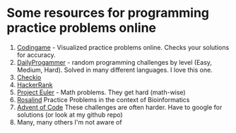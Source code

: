 # Some resources for programming practice problems online



1. [Codingame](codingame.com)  - Visualized practice problems online.  Checks your solutions for accuracy.
2. [DailyProgammer](https://www.reddit.com/r/dailyprogrammer) - random programming challenges by level (Easy, Medium, Hard).  Solved in many different languages.  I love this one.
3. [Checkio](https://checkio.org/)
4. [HackerRank](https://www.hackerrank.com/)
5. [Project Euler](https://projecteuler.net/) - Math problems.  They get hard (math-wise)
6. [Rosalind](http://rosalind.info/) Practice Problems in the context of Bioinformatics
7. [Advent of Code](http://adventofcode.com/) These challenges are often harder.  Have to google for solutions (or look at my github repo)
8. Many, many others I'm not aware of